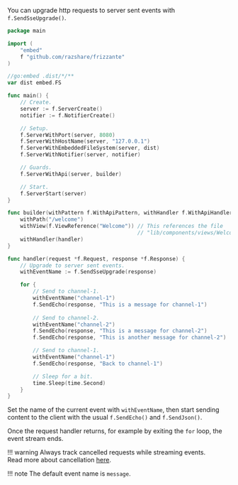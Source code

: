 You can upgrade http requests to server sent events with `f.SendSseUpgrade()`.

```go
package main

import (
	"embed"
	f "github.com/razshare/frizzante"
)

//go:embed .dist/*/**
var dist embed.FS

func main() {
	// Create.
	server := f.ServerCreate()
	notifier := f.NotifierCreate()

	// Setup.
	f.ServerWithPort(server, 8080)
	f.ServerWithHostName(server, "127.0.0.1")
	f.ServerWithEmbeddedFileSystem(server, dist)
	f.ServerWithNotifier(server, notifier)

	// Guards.
	f.ServerWithApi(server, builder)

	// Start.
	f.ServerStart(server)
}

func builder(withPattern f.WithApiPattern, withHandler f.WithApiHandler){
	withPath("/welcome")
	withView(f.ViewReference("Welcome")) // This references the file 
										 // "lib/components/views/Welcome.svelte"
	withHandler(handler)
}

func handler(request *f.Request, response *f.Response) {
    // Upgrade to server sent events.
    withEventName := f.SendSseUpgrade(response)

    for {
        // Send to channel-1.
        withEventName("channel-1")
        f.SendEcho(response, "This is a message for channel-1")
        
        // Send to channel-2.
        withEventName("channel-2")
        f.SendEcho(response, "This is a message for channel-2")
        f.SendEcho(response, "This is another message for channel-2")

        // Send to channel-1.
        withEventName("channel-1")
        f.SendEcho(response, "Back to channel-1")

        // Sleep for a bit.
        time.Sleep(time.Second)
    }
}
```

Set the name of the current event with `withEventName`, 
then start sending content to the client with the usual `f.SendEcho()` and `f.SendJson()`.


Once the request handler returns, 
for example by exiting the `for` loop, 
the event stream ends.

!!! warning
    Always track cancelled requests while streaming events.<br/>
    Read more about cancellation [here](./cancellation.md).

!!! note
    The default event name is `message`.
